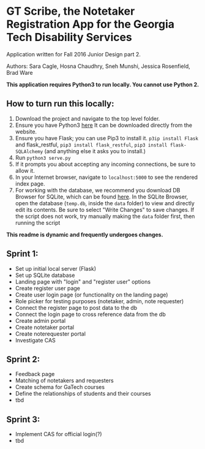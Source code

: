 # GT Scribe, the Notetaker Registration App for the Georgia Tech Disability Services

Application written for Fall 2016 Junior Design part 2.

Authors: Sara Cagle, Hosna Chaudhry, Sneh Munshi, Jessica Rosenfield, Brad Ware

**This application requires Python3 to run locally. You cannot use Python 2.**

## How to turn run this locally:

1. Download the project and navigate to the top level folder.
2. Ensure you have Python3 [here](https://www.python.org/downloads/) It can be downloaded directly from the website.
3. Ensure you have Flask; you can use Pip3 to install it. `p3ip install Flask` and flask_restful, `pip3 install flask_restful`, `pip3 install flask-SQLAlchemy` (and anything else it asks you to install.)
4. Run `python3 serve.py`
5. If it prompts you about accepting any incoming connections, be sure to allow it.
6. In your Internet browser, navigate to `localhost:5000` to see the rendered index page.
7. For working with the database, we recommend you download DB Browser for SQLite, which can be found [here](http://sqlitebrowser.org/). In the SQLite Browser, open the database (`temp.db`, inside the `data` folder) to view and directly edit its contents. Be sure to select "Write Changes" to save changes. If the script does not work, try manually making the `data` folder first, then running the script

**This readme is dynamic and frequently undergoes changes.**

## Sprint 1:

- Set up initial local server (Flask)
- Set up SQLite database
- Landing page with "login" and "register user" options
- Create register user page
- Create user login page (or functionality on the landing page)
- Role picker for testing purposes (notetaker, admin, note requester)
- Connect the register page to post data to the db
- Connect the login page to cross reference data from the db
- Create admin portal
- Create notetaker portal
- Create noterequester portal
- Investigate CAS



## Sprint 2:

- Feedback page
- Matching of notetakers and requesters
- Create schema for GaTech courses
- Define the relationships of students and their courses
- tbd


## Sprint 3:

- Implement CAS for official login(?)
- tbd

